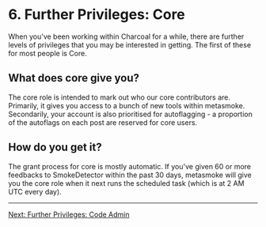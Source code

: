---
---

# 6. Further Privileges: Core
When you've been working within Charcoal for a while, there are further levels of privileges
that you may be interested in getting. The first of these for most people is Core.

## What does core give you?
The core role is intended to mark out who our core contributors are. Primarily, it gives you
access to a bunch of new tools within metasmoke. Secondarily, your account is also
prioritised for autoflagging - a proportion of the autoflags on each post are reserved for
core users.

## How do you get it?
The grant process for core is mostly automatic. If you've given 60 or more feedbacks to
SmokeDetector within the past 30 days, metasmoke will give you the core role when it next
runs the scheduled task (which is at 2 AM UTC every day).

-----

[Next: Further Privileges: Code Admin][7]

[7]: /training/code-admin
